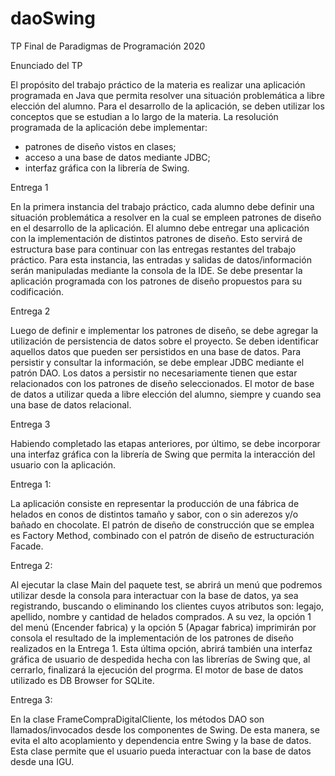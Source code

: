 # daoSwing
TP Final de Paradigmas de Programación 2020

Enunciado del TP

   El propósito del trabajo práctico de la materia es realizar una aplicación programada en Java que permita resolver una situación problemática a libre elección del alumno. Para el desarrollo de la aplicación, se deben utilizar los conceptos que se estudian a lo largo de la materia. La resolución programada de la aplicación debe implementar:
- patrones de diseño vistos en clases;
- acceso a una base de datos mediante JDBC;
- interfaz gráfica con la librería de Swing.

Entrega 1

   En la primera instancia del trabajo práctico, cada alumno debe definir una situación problemática a resolver en la cual se empleen patrones de diseño en el desarrollo 
  de la aplicación. El alumno debe entregar una aplicación con la implementación de distintos patrones de diseño.
	Esto servirá de estructura base para continuar con las entregas restantes del trabajo práctico. Para esta instancia, las entradas y salidas de datos/información serán 
  manipuladas mediante la consola de la IDE.
	Se debe presentar la aplicación programada con los patrones de diseño propuestos para su codificación.

Entrega 2

   Luego de definir e implementar los patrones de diseño, se debe agregar la utilización de persistencia de datos sobre el proyecto. Se deben identificar aquellos datos que 
  pueden ser persistidos en una base de datos. Para persistir y consultar la información, se debe emplear JDBC mediante el patrón DAO. Los datos a persistir no necesariamente 
  tienen que estar relacionados con los patrones de diseño seleccionados. El motor de base de datos a utilizar queda a libre elección del alumno, siempre y cuando sea una base 
  de datos relacional.

Entrega 3

   Habiendo completado las etapas anteriores, por último, se debe incorporar una interfaz gráfica con la librería de Swing que permita la interacción del usuario con la 
  aplicación.
  
  
  Entrega 1:

   La aplicación consiste en representar la producción de una fábrica de helados en conos de distintos tamaño y sabor, con o sin aderezos y/o bañado en chocolate. El patrón de 
  diseño de construcción que se emplea es Factory Method, combinado con el patrón de diseño de estructuración Facade. 

Entrega 2:

   Al ejecutar la clase Main del paquete test, se abrirá un menú que podremos utilizar desde la consola para interactuar con la base de datos, ya sea registrando, 
  buscando o eliminando los clientes cuyos atributos son: legajo, apellido, nombre y cantidad de helados comprados.
	A su vez, la opción 1 del menú (Encender fabrica) y la opción 5 (Apagar fabrica) imprimirán por consola el resultado de la implementación de los patrones de diseño realizados en la Entrega 1. Esta última opción, abrirá también una interfaz gráfica de usuario de despedida hecha con las librerías de Swing que, al cerrarlo, finalizará la ejecución del progrma.
	El motor de base de datos utilizado es DB Browser for SQLite.

Entrega 3:

   En la clase FrameCompraDigitalCliente, los métodos DAO son llamados/invocados desde los componentes de Swing. De esta manera, se evita el alto acoplamiento y 
  dependencia entre Swing y la base de datos. Esta clase permite que el usuario pueda interactuar con la base de datos desde una IGU.
